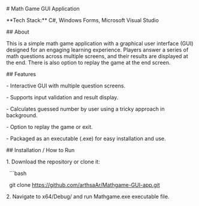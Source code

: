 \# Math Game GUI Application



\*\*Tech Stack:\*\* C#, Windows Forms, Microsoft Visual Studio



\## About

This is a simple math game application with a graphical user interface (GUI) designed for an engaging learning experience. Players answer a series of math questions across multiple screens, and their results are displayed at the end. There is also option to replay the game at the end screen.



\## Features

\- Interactive GUI with multiple question screens.

\- Supports input validation and result display.

\- Calculates guessed number by user using a tricky approach in background.

\- Option to replay the game or exit.

\- Packaged as an executable (.exe) for easy installation and use.



\## Installation / How to Run

1\. Download the repository or clone it:

&nbsp;  ```bash

&nbsp;  git clone https://github.com/arthsaAr/Mathgame-GUI-app.git

2\. Navigate to x64/Debug/ and run Mathgame.exe executable file.

